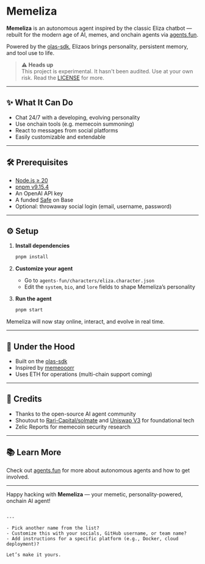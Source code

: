 # Memeliza

**Memeliza** is an autonomous agent inspired by the classic Eliza chatbot — rebuilt for the modern age of AI, memes, and onchain agents via [agents.fun](https://agents.fun).

Powered by the [olas-sdk](https://github.com/valory-xyz/docs/blob/main/docs/olas-sdk/index.md), Elizaos brings personality, persistent memory, and tool use to life.

> ⚠️ **Heads up**  
> This project is experimental. It hasn't been audited. Use at your own risk. Read the [LICENSE](./LICENSE) for more.

---

## ✨ What It Can Do

- Chat 24/7 with a developing, evolving personality
- Use onchain tools (e.g. memecoin summoning)
- React to messages from social platforms
- Easily customizable and extendable

---

## 🛠 Prerequisites

- [Node.js ≥ 20](https://nodejs.org/en/download)
- [pnpm v9.15.4](https://pnpm.io/installation)
- An OpenAI API key
- A funded [Safe](https://app.safe.global/) on Base
- Optional: throwaway social login (email, username, password)

---

## ⚙️ Setup

1. **Install dependencies**
   ```bash
   pnpm install
   ```

2. **Customize your agent**
   - Go to `agents-fun/characters/eliza.character.json`
   - Edit the `system`, `bio`, and `lore` fields to shape Memeliza’s personality

3. **Run the agent**
   ```bash
   pnpm start
   ```

Memeliza will now stay online, interact, and evolve in real time.

---

## 🧠 Under the Hood

- Built on the [olas-sdk](https://github.com/valory-xyz/docs/blob/main/docs/olas-sdk/index.md)
- Inspired by [memeooorr](https://github.com/dvilelaf/memeooorr)
- Uses ETH for operations (multi-chain support coming)

---

## 🤝 Credits

- Thanks to the open-source AI agent community
- Shoutout to [Rari-Capital/solmate](https://github.com/Rari-Capital/solmate) and [Uniswap V3](https://github.com/Uniswap/v3-core) for foundational tech
- Zelic Reports for memecoin security research

---

## 📚 Learn More

Check out [agents.fun](https://agents.fun) for more about autonomous agents and how to get involved.

---

Happy hacking with **Memeliza** — your memetic, personality-powered, onchain AI agent!
```

---

- Pick another name from the list?
- Customize this with your socials, GitHub username, or team name?
- Add instructions for a specific platform (e.g., Docker, cloud deployment)?

Let’s make it yours.
